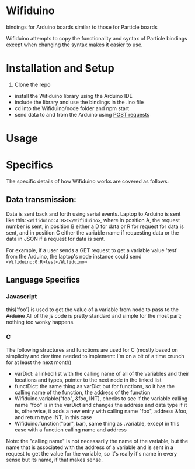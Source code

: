 # Wifiduino
bindings for Arduino boards similar to those for Particle boards

Wifiduino attempts to copy the functionality and syntax of Particle bindings except when changing the syntax makes it easier to use.

# Installation and Setup
  1. Clone the repo
  * install the Wifiduino library using the Arduino IDE
  * include the library and use the bindings in the .ino file
  * cd into the Wifiduino/node folder and npm start
  * send data to and from the Arduino using <a href="#Usage">POST requests</a>

# Usage


# Specifics

The specific details of how Wifiduino works are covered as follows:

## Data transmission:
Data is sent back and forth using serial events. Laptop to Arduino is sent like this: ```<Wifiduino:A:B>C</Wifiduino>```, where in position A, the request number is sent, in position B either a D for data or R for request for data is sent, and in position C either the variable name if requesting data or the data in JSON if a request for data is sent.

For example, if a user sends a GET request to get a variable value 'test' from the Arduino, the laptop's node instance could send ```<Wifiduino:0:R>test</Wifiduino>```

## Language Specifics
### Javascript
~~this['foo'] is used to get the value of a variable from node to pass to the Arduino~~ All of the js code is pretty standard and simple for the most part; nothing too wonky happens.

### C
The following structures and functions are used for C (mostly based on simplicity and dev time needed to implement: I'm on a bit of a time crunch for at least the next month)
 * varDict: a linked list with the calling name of all of the variables and their locations and types, pointer to the next node in the linked list
 * functDict: the same thing as varDict but for functions, so it has the calling name of the function, the address of the function
 * Wifiduino.variable("foo", &foo, INT), checks to see if the variable calling name "foo" is in the varDict and changes the address and data type if it is, otherwise, it adds a new entry with calling name "foo", address &foo, and return type INT, in this case
 * Wifiduino.function("bar", bar), same thing as .variable, except in this case with a function calling name and address

Note: the "calling name" is not necessarily the name of the variable, but the name that is associated with the address of a variable and is sent in a request to get the value for the variable, so it's really it's name in every sense but its name, if that makes sense.
